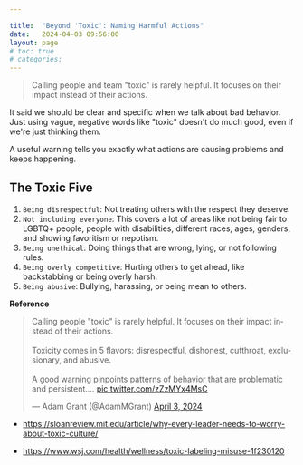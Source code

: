 ```yaml
---

title:  "Beyond 'Toxic': Naming Harmful Actions"
date:   2024-04-03 09:56:00
layout: page
# toc: true
# categories:
---
```


> Calling people and team "toxic" is rarely helpful. It focuses on their impact instead of their actions.

It said we should be clear and specific when we talk about bad behavior. Just using vague, negative words like "toxic" doesn't do much good, even if we're just thinking them.

A useful warning tells you exactly what actions are causing problems and keeps happening.

## The Toxic Five
1. `Being disrespectful`: Not treating others with the respect they deserve.
1. `Not including everyone`: This covers a lot of areas like not being fair to LGBTQ+ people, people with disabilities, different races, ages, genders, and showing favoritism or nepotism.
1. `Being unethical`: Doing things that are wrong, lying, or not following rules.
1. `Being overly competitive`: Hurting others to get ahead, like backstabbing or being overly harsh.
1. `Being abusive`: Bullying, harassing, or being mean to others.



**Reference**

<blockquote class="twitter-tweet"><p lang="en" dir="ltr">Calling people &quot;toxic&quot; is rarely helpful. It focuses on their impact instead of their actions.<br><br>Toxicity comes in 5 flavors: disrespectful, dishonest, cutthroat, exclusionary, and abusive.<br><br>A good warning pinpoints patterns of behavior that are problematic and persistent.… <a href="https://t.co/zZzMYx4MsC">pic.twitter.com/zZzMYx4MsC</a></p>&mdash; Adam Grant (@AdamMGrant) <a href="https://twitter.com/AdamMGrant/status/1775515753053073593?ref_src=twsrc%5Etfw">April 3, 2024</a></blockquote> <script async src="https://platform.twitter.com/widgets.js" charset="utf-8"></script>

- https://sloanreview.mit.edu/article/why-every-leader-needs-to-worry-about-toxic-culture/

- https://www.wsj.com/health/wellness/toxic-labeling-misuse-1f230120
